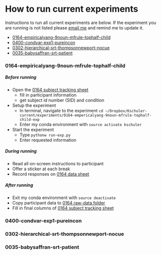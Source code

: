 # How to run current experiments
Instructions to run all current experiments are below.  If the experiment you are running is not listed please [email me](mailto:kathryn.schuler@gmail.com) and remind me to update it.

- [0164-empiricalyang-9noun-mfrule-tophalf-child](#0164-empiricalyang-9noun-mfrule-tophalf-child)
- [0400-condvar-exp1-pureincon]()
- [0302-hierarchical-srt-thompsonnewport-nocue]()
- [0035-babysaffran-srt-patient]()

### 0164-empiricalyang-9noun-mfrule-tophalf-child

##### Before running
- Open the [0164 subject tracking sheet]()
  - fill in participant information
  - get subject id number (SID) and condition
- Setup the experiment
  - In terminal, navigate to the experiment `cd ~/Dropbox/Kschuler-current/experiments/0164-empericalyang-9noun-mfrule-tophalf-child-exp`
  - Enter my conda environment with `source activate kschuler`
- Start the experiment
  - Type `pythonw run-exp.py`
  - Enter requested information 

##### During running
- Read all on-screen instructions to participant
- Offer a sticker at each break
- Record responses on [0164 data sheet]()

##### After running
- Exit my conda environment with `source deactivate`
- Copy participant data to [0164 raw-data folder]()
- Fill in final columns of [0164 subject tracking sheet]()

### 0400-condvar-exp1-pureincon

### 0302-hierarchical-srt-thompsonnewport-nocue

### 0035-babysaffran-srt-patient
